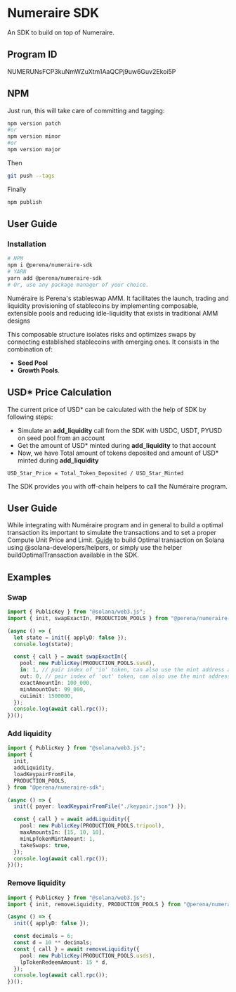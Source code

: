 # Numeraire SDK

An SDK to build on top of Numeraire.

## Program ID

NUMERUNsFCP3kuNmWZuXtm1AaQCPj9uw6Guv2Ekoi5P

## NPM
Just run, this will take care of committing and tagging:
```bash
npm version patch
#or 
npm version minor
#or
npm version major
```

Then
```bash
git push --tags
```

Finally
```bash
npm publish
```

## User Guide

### Installation

```bash
# NPM
npm i @perena/numeraire-sdk
# YARN
yarn add @perena/numeraire-sdk
# Or, use any package manager of your choice.
```

Numéraire is Perena's stableswap AMM. It facilitates the launch, trading and liquidity provisioning of stablecoins by implementing composable, extensible pools and reducing idle-liquidity that exists in traditional AMM designs

This composable structure isolates risks and optimizes swaps by connecting established stablecoins with emerging ones. It consists in the combination of:

- **Seed Pool**
- **Growth Pools**.

## USD\* Price Calculation

The current price of USD\* can be calculated with the help of SDK by following steps:

- Simulate an **add_liquidity** call from the SDK with USDC, USDT, PYUSD on seed pool from an account
- Get the amount of USD\* minted during **add_liquidity** to that account
- Now, we have Total amount of tokens deposited and amount of USD\* minted during **add_liquidity**

```
USD_Star_Price = Total_Token_Deposited / USD_Star_Minted
```

The SDK provides you with off-chain helpers to call the Numéraire program.

## User Guide

While integrating with Numéraire program and in general to build a optimal transaction its important to simulate the transactions and to set a proper Compute Unit Price and Limit. [Guide](https://solana.com/developers/guides/advanced/how-to-request-optimal-compute) to build Optimal transaction on Solana using @solana-developers/helpers, or simply use the helper buildOptimalTransaction available in the SDK.

## Examples

### Swap

```ts
import { PublicKey } from "@solana/web3.js";
import { init, swapExactIn, PRODUCTION_POOLS } from "@perena/numeraire-sdk";

(async () => {
  let state = init({ applyD: false });
  console.log(state);

  const { call } = await swapExactIn({
    pool: new PublicKey(PRODUCTION_POOLS.susd),
    in: 1, // pair index of 'in' token, can also use the mint address as string
    out: 0, // pair index of 'out' token, can also use the mint address as string
    exactAmountIn: 100_000,
    minAmountOut: 99_000,
    cuLimit: 1500000,
  });
  console.log(await call.rpc());
})();
```

### Add liquidity

```ts
import { PublicKey } from "@solana/web3.js";
import {
  init,
  addLiquidity,
  loadKeypairFromFile,
  PRODUCTION_POOLS,
} from "@perena/numeraire-sdk";

(async () => {
  init({ payer: loadKeypairFromFile("./keypair.json") });

  const { call } = await addLiquidity({
    pool: new PublicKey(PRODUCTION_POOLS.tripool),
    maxAmountsIn: [15, 10, 10],
    minLpTokenMintAmount: 1,
    takeSwaps: true,
  });
  console.log(await call.rpc());
})();
```

### Remove liquidity

```ts
import { PublicKey } from "@solana/web3.js";
import { init, removeLiquidity, PRODUCTION_POOLS } from "@perena/numeraire-sdk";

(async () => {
  init({ applyD: false });

  const decimals = 6;
  const d = 10 ** decimals;
  const { call } = await removeLiquidity({
    pool: new PublicKey(PRODUCTION_POOLS.usds),
    lpTokenRedeemAmount: 15 * d,
  });
  console.log(await call.rpc());
})();
```
